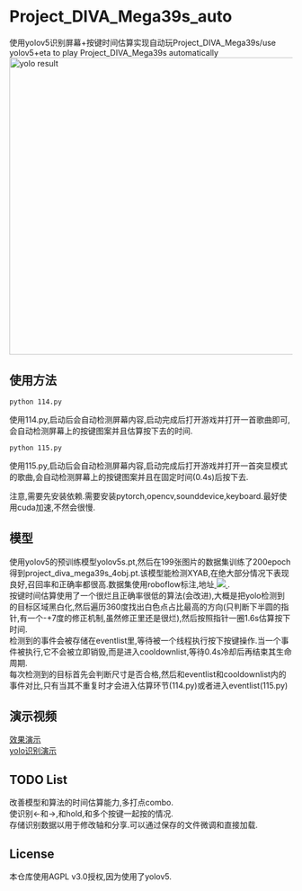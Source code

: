 # Project_DIVA_Mega39s_auto
使用yolov5识别屏幕+按键时间估算实现自动玩Project_DIVA_Mega39s/use yolov5+eta to play Project_DIVA_Mega39s automatically
<img width="529" alt="yolo result" src="https://github.com/sszzz830/Project_DIVA_Mega39s_auto/assets/32834442/e4342a30-d40b-42fc-b2e6-669fd0515e89">

## 使用方法
```
python 114.py
```
使用114.py,启动后会自动检测屏幕内容,启动完成后打开游戏并打开一首歌曲即可,会自动检测屏幕上的按键图案并且估算按下去的时间.
```
python 115.py
```
使用115.py,启动后会自动检测屏幕内容,启动完成后打开游戏并打开一首突显模式的歌曲,会自动检测屏幕上的按键图案并且在固定时间(0.4s)后按下去.

注意,需要先安装依赖.需要安装pytorch,opencv,sounddevice,keyboard.最好使用cuda加速,不然会很慢.

## 模型
使用yolov5的预训练模型yolov5s.pt,然后在199张图片的数据集训练了200epoch得到project_diva_mega39s_4obj.pt.该模型能检测XYAB,在绝大部分情况下表现良好,召回率和正确率都很高.数据集使用roboflow标注,地址<a href="https://universe.roboflow.com/zhao-qianli-tnqky/pmd39s">
    <img src="https://app.roboflow.com/images/download-dataset-badge.svg"></img>
</a>.<br>
按键时间估算使用了一个很烂且正确率很低的算法(会改进),大概是把yolo检测到的目标区域黑白化,然后遍历360度找出白色点占比最高的方向(只判断下半圆的指针,有一个-+7度的修正机制,虽然修正里还是很烂),然后按照指针一圈1.6s估算按下时间.<br>
检测到的事件会被存储在eventlist里,等待被一个线程执行按下按键操作.当一个事件被执行,它不会被立即销毁,而是进入cooldownlist,等待0.4s冷却后再结束其生命周期.<br>
每次检测到的目标首先会判断尺寸是否合格,然后和eventlist和cooldownlist内的事件对比,只有当其不重复时才会进入估算环节(114.py)或者进入eventlist(115.py)<br>


## 演示视频
[效果演示](https://github.com/sszzz830/Project_DIVA_Mega39s_auto/assets/32834442/43977a8b-f48c-463f-b942-6b713d64ab6d)
<br>
[yolo识别演示](https://github.com/sszzz830/Project_DIVA_Mega39s_auto/assets/32834442/5b742019-a64c-47c4-bf61-9147dde34990)
## TODO List
改善模型和算法的时间估算能力,多打点combo.<br>
使识别<-和->,和hold,和多个按键一起按的情况.<br>
存储识别数据以用于修改轴和分享.可以通过保存的文件微调和直接加载.

## License
本仓库使用AGPL v3.0授权,因为使用了yolov5.




